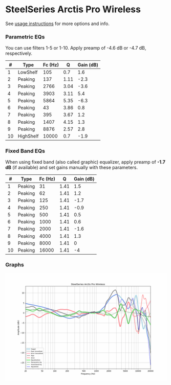 # SteelSeries Arctis Pro Wireless
See [usage instructions](https://github.com/jaakkopasanen/AutoEq#usage) for more options and info.

### Parametric EQs
You can use filters 1-5 or 1-10. Apply preamp of -4.6 dB or -4.7 dB, respectively.

|   # | Type      |   Fc (Hz) |    Q |   Gain (dB) |
|-----|-----------|-----------|------|-------------|
|   1 | LowShelf  |       105 | 0.7  |         1.6 |
|   2 | Peaking   |       137 | 1.11 |        -2.3 |
|   3 | Peaking   |      2766 | 3.04 |        -3.6 |
|   4 | Peaking   |      3903 | 3.11 |         5.4 |
|   5 | Peaking   |      5864 | 5.35 |        -6.3 |
|   6 | Peaking   |        43 | 3.86 |         0.8 |
|   7 | Peaking   |       395 | 3.67 |         1.2 |
|   8 | Peaking   |      1407 | 4.15 |         1.3 |
|   9 | Peaking   |      8876 | 2.57 |         2.8 |
|  10 | HighShelf |     10000 | 0.7  |        -1.9 |

### Fixed Band EQs
When using fixed band (also called graphic) equalizer, apply preamp of **-1.7 dB** (if available) and set gains manually with these parameters.

|   # | Type    |   Fc (Hz) |    Q |   Gain (dB) |
|-----|---------|-----------|------|-------------|
|   1 | Peaking |        31 | 1.41 |         1.5 |
|   2 | Peaking |        62 | 1.41 |         1.2 |
|   3 | Peaking |       125 | 1.41 |        -1.7 |
|   4 | Peaking |       250 | 1.41 |        -0.9 |
|   5 | Peaking |       500 | 1.41 |         0.5 |
|   6 | Peaking |      1000 | 1.41 |         0.6 |
|   7 | Peaking |      2000 | 1.41 |        -1.6 |
|   8 | Peaking |      4000 | 1.41 |         1.3 |
|   9 | Peaking |      8000 | 1.41 |         0   |
|  10 | Peaking |     16000 | 1.41 |        -4   |

### Graphs
![](./SteelSeries%20Arctis%20Pro%20Wireless.png)
